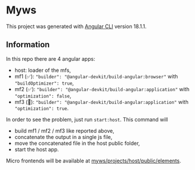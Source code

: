 # Myws

This project was generated with [Angular CLI](https://github.com/angular/angular-cli) version 18.1.1.

## Information

In this repo there are 4 angular apps:

- host: loader of the mfs,
- mf1 (✅): `"builder": "@angular-devkit/build-angular:browser"` with `"buildOptimizer": true`,
- mf2 (✅): `"builder": "@angular-devkit/build-angular:application"` with `"optimization": false`,
- mf3 (🚫): `"builder": "@angular-devkit/build-angular:application"`  with `"optimization": true`.

In order to see the problem, just run `start:host`. This command will

- build mf1 / mf2 / mf3 like reported above,
- concatenate the output in a single js file,
- move the concatenated file in the host public folder,
- start the host app.

Micro frontends will be available at [myws/projects/host/public/elements](https://github.com/mauriziocescon/myws/tree/develop/projects/host/public/elements).
